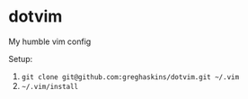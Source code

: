 # dotvim
My humble vim config

Setup:

1. `git clone git@github.com:greghaskins/dotvim.git ~/.vim`
2. `~/.vim/install`
